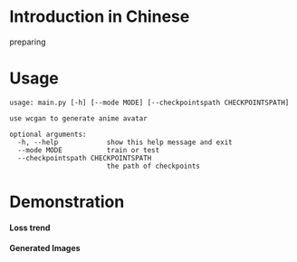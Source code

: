 # Introduction in Chinese
preparing

# Usage
```
usage: main.py [-h] [--mode MODE] [--checkpointspath CHECKPOINTSPATH]

use wcgan to generate anime avatar

optional arguments:
  -h, --help            show this help message and exit
  --mode MODE           train or test
  --checkpointspath CHECKPOINTSPATH
                        the path of checkpoints
```

# Demonstration
#### Loss trend

#### Generated Images
